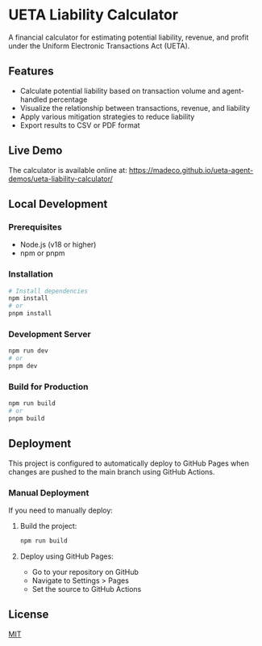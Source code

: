 # UETA Liability Calculator

A financial calculator for estimating potential liability, revenue, and profit under the Uniform Electronic Transactions Act (UETA).

## Features

- Calculate potential liability based on transaction volume and agent-handled percentage
- Visualize the relationship between transactions, revenue, and liability
- Apply various mitigation strategies to reduce liability
- Export results to CSV or PDF format

## Live Demo

The calculator is available online at: https://madeco.github.io/ueta-agent-demos/ueta-liability-calculator/

## Local Development

### Prerequisites

- Node.js (v18 or higher)
- npm or pnpm

### Installation

```bash
# Install dependencies
npm install
# or
pnpm install
```

### Development Server

```bash
npm run dev
# or
pnpm dev
```

### Build for Production

```bash
npm run build
# or
pnpm build
```

## Deployment

This project is configured to automatically deploy to GitHub Pages when changes are pushed to the main branch using GitHub Actions.

### Manual Deployment

If you need to manually deploy:

1. Build the project:
   ```bash
   npm run build
   ```

2. Deploy using GitHub Pages:
   - Go to your repository on GitHub
   - Navigate to Settings > Pages
   - Set the source to GitHub Actions

## License

[MIT](LICENSE)
